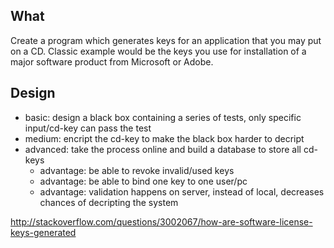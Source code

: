 ## What

Create a program which generates keys for an application that you may put on a CD. 
Classic example would be the keys you use for installation of a major software product from Microsoft or Adobe.

## Design

- basic: design a black box containing a series of tests, only specific input/cd-key can pass the test
- medium: encript the cd-key to make the black box harder to decript
- advanced: take the process online and build a database to store all cd-keys
  - advantage: be able to revoke invalid/used keys
  - advantage: be able to bind one key to one user/pc
  - advantage: validation happens on server, instead of local, decreases chances of decripting the system
  
<http://stackoverflow.com/questions/3002067/how-are-software-license-keys-generated>
